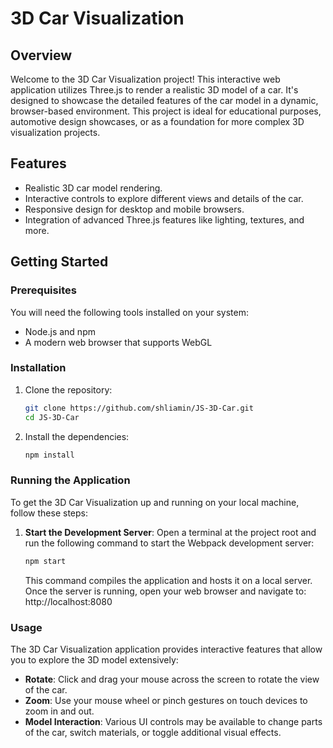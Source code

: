 # 3D Car Visualization

## Overview

Welcome to the 3D Car Visualization project! This interactive web application utilizes Three.js to render a realistic 3D model of a car. It's designed to showcase the detailed features of the car model in a dynamic, browser-based environment. This project is ideal for educational purposes, automotive design showcases, or as a foundation for more complex 3D visualization projects.

## Features

- Realistic 3D car model rendering.
- Interactive controls to explore different views and details of the car.
- Responsive design for desktop and mobile browsers.
- Integration of advanced Three.js features like lighting, textures, and more.

## Getting Started

### Prerequisites

You will need the following tools installed on your system:

- Node.js and npm
- A modern web browser that supports WebGL

### Installation

1. Clone the repository:
   ```bash
   git clone https://github.com/shliamin/JS-3D-Car.git
   cd JS-3D-Car
   ```
2. Install the dependencies:
   ```bash
   npm install
   ```

### Running the Application

To get the 3D Car Visualization up and running on your local machine, follow these steps:

1. **Start the Development Server**:
   Open a terminal at the project root and run the following command to start the Webpack development server:
   ```bash
   npm start
   ```

   This command compiles the application and hosts it on a local server. Once the server is running, open your web browser and navigate to:
   http://localhost:8080

### Usage

The 3D Car Visualization application provides interactive features that allow you to explore the 3D model extensively:

- **Rotate**: Click and drag your mouse across the screen to rotate the view of the car.
- **Zoom**: Use your mouse wheel or pinch gestures on touch devices to zoom in and out.
- **Model Interaction**: Various UI controls may be available to change parts of the car, switch materials, or toggle additional visual effects.

